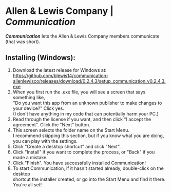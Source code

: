 # Allen &amp; Lewis Company | ***Communication***
***Communication*** lets the Allen & Lewis Company members communicate (that was short).
## Installing (Windows):
1. Download the latest release for Windows at:<br />https://github.com/blewis14/communication-allenlewisco/releases/download/0.2.4.3/setup_communication_v0.2.4.3.exe
2. When you first run the .exe file, you will see a screen that says something like,<br />"Do you want this app from an unknown publisher to make changes to your device?" Click yes.<br />(I don't have anything in my code that can potentially harm your PC.)
3. Read through the license if you want, and then click "I accept the agreement". Click the "Next" button.
4. This screen selects the folder name on the Start Menu.<br />I recommend skipping this section, but if you know what you are doing, you can play with the settings.
5. Click "Create a desktop shortcut" and click "Next".
6. Click "Install" if you want to complete the process, or "Back" if you made a mistake.
7. Click "Finish". You have successfully installed Communication!
8. To start Communication, if it hasn't started already, double-click on the desktop<br />shortcut the installer created, or go into the Start Menu and find it there.
You're all set!
